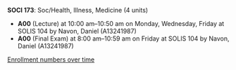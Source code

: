 **SOCI 173**: Soc/Health, Illness, Medicine (4 units)

- **A00** (Lecture) at 10:00 am–10:50 am on Monday, Wednesday, Friday at SOLIS 104 by Navon, Daniel (A13241987)
- **A00** (Final Exam) at 8:00 am–10:59 am on Friday at SOLIS 104 by Navon, Daniel (A13241987)

[Enrollment numbers over time](./SOCI173.tsv)

